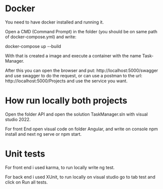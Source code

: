 # Docker

You need to have docker installed and running it.

Open a CMD (Command Prompt) in the folder (you should be on same path of docker-compose.yml) and write:

docker-compose up --build

With that is created a image and execute a container with the name Task-Manager.

After this you can open the browser and put: http://localhost:5000/swagger and use swagger to do the request, or can use a postman to the url: http://localhost:5000/Projects and use the service you want.

# How run locally both projects

Open the folder API and open the solution TaskManager.sln with visual studio 2022.

For front End open visual code on folder Angular, and write on console npm install and next ng serve or npm start.

# Unit tests

For front end i used karma, to run locally write ng test.

For back end i used XUnit, to run locally on visual studio go to tab test and click on Run all tests.